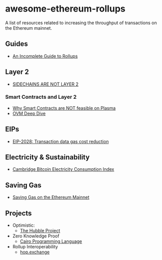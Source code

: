 # awesome-ethereum-rollups

A list of resources related to increasing the throughput of transactions on the Ethereum mainnet.


## Guides

- [An Incomplete Guide to Rollups](https://vitalik.ca/general/2021/01/05/rollup.html)

## Layer 2

- [SIDECHAINS ARE NOT LAYER 2](https://www.gakonst.com/sidechains2019.pdf)

### Smart Contracts and Layer 2

- [Why Smart Contracts are NOT feasible on Plasma](https://ethresear.ch/t/why-smart-contracts-are-not-feasible-on-plasma/2598)
- [OVM Deep Dive](https://medium.com/ethereum-optimism/ovm-deep-dive-a300d1085f52)

## EIPs

- [EIP-2028: Transaction data gas cost reduction](https://eips.ethereum.org/EIPS/eip-2028)

## Electricity & Sustainability

- [Cambridge Bitcoin Electricity Consumption Index](https://cbeci.org/)

## Saving Gas

- [Saving Gas on the Ethereum Mainnet](https://timdaub.github.io/2021/04/19/ethereum-web3-saving-gas-mainnet/)

## Projects

- Optimistic:
  - [The Hubble Project](https://github.com/thehubbleproject)
- Zero Knowledge Proof
  - [Cairo Programming Language](https://www.cairo-lang.org/)
- Rollup Interoperability
  - [hop.exchange](https://hop.exchange/)
